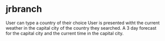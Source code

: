 # jrbranch

User can type a country of their choice 
User is presented witht the current weather in the capital city of the country they searched.
A 3 day forecast for the capital city and the current time in the capital city.
